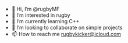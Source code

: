 - 👋 Hi, I’m @rugbyMF
- 👀 I’m interested in rugby
- 🌱 I’m currently learning C++
- 💞️ I’m looking to collaborate on simple projects
- 📫 How to reach me rugbykicker@icloud.com

<!---
rugbyMF/rugbyMF is a ✨ special ✨ repository because its `README.md` (this file) appears on your GitHub profile.
You can click the Preview link to take a look at your changes.
--->
